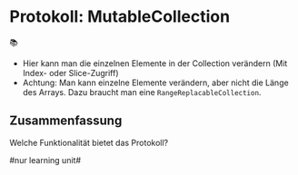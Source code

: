 # Protokoll: MutableCollection
📚

- Hier kann man die einzelnen Elemente in der Collection verändern (Mit Index- oder Slice-Zugriff)
- Achtung: Man kann einzelne Elemente verändern, aber nicht die Länge des Arrays. Dazu braucht man eine `RangeReplacableCollection`.


## Zusammenfassung
Welche Funktionalität bietet das Protokoll?


#nur learning unit#